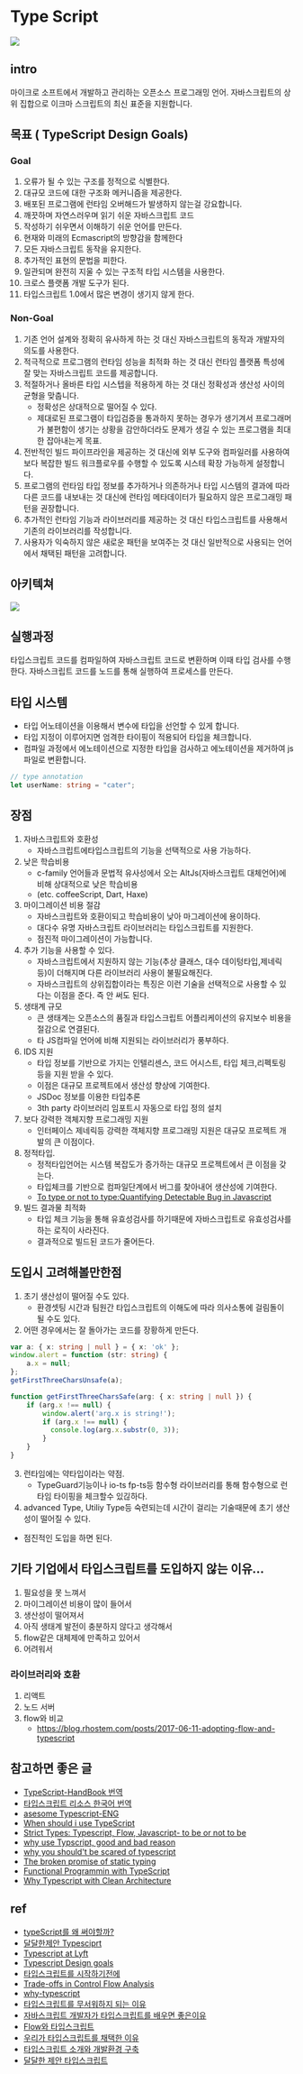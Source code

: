 # Type Script

![](../resource/img/typescript/typescript_.png)

## intro
마이크로 소프트에서 개발하고 관리하는 오픈소스 프로그래밍 언어.  자바스크립트의 상위 집합으로 이크마 스크립트의 최신 표준을 지원합니다.

## 목표 ( TypeScript Design Goals)

### Goal
1. 오류가 될 수 있는 구조를 정적으로 식별한다.
2. 대규모 코드에 대한 구조화 메커니즘을 제공한다.
3. 배포된 프로그램에 런타임 오버해드가 발생하지 않는걸 강요합니다.
4. 깨끗하며 자연스러우며 읽기 쉬운 자바스크립트 코드
5. 작성하기 쉬우면서 이해하기 쉬운 언어를 만든다.
6. 현재와 미래의 Ecmascript의 방향감을 함께한다
7. 모든 자바스크립트 동작을 유지한다.
8. 추가적인 표현의 문법을 피한다.
9. 일관되며 완전히 지울 수 있는 구조적 타입 시스템을 사용한다.
10. 크로스 플랫폼 개발 도구가 된다.
11. 타입스크립트 1.0에서 많은 변경이 생기지 않게 한다.

### Non-Goal
1. 기존 언어 설계와 정확히 유사하게 하는 것 대신 자바스크립트의 동작과 개발자의 의도를 사용한다.
2. 적극적으로 프로그램의 런타임 성능을 최적화 하는 것 대신 런타임 플랫폼 특성에 잘 맞는 자바스크립트 코드를 제공합니다.
3. 적절하거나 올바른 타입 시스텝을 적용하게 하는 것 대신 정확성과 생산성 사이의 균형을 맞춥니다.
    - 정확성은 상대적으로 떨어질 수 있다.
    - 제대로된 프로그램이 타입검증을 통과하지 못하는 경우가 생기겨서 프로그래머가 불편함이 생기는 상황을 감안하더라도 문제가 생길 수 있는 프로그램을 최대한 잡아내는게 목표.
4. 전반적인 빌드 파이프라인을 제공하는 것 대신에 외부 도구와 컴파일러를 사용하여 보다 복잡한 빌드 워크플로우를 수행할 수 있도록 시스테 확장 가능하게 설정합니다.
5. 프로그램의 런타임 타입 정보를 추가하거나 의존하거나 타입 시스템의 결과에 따라 다른 코드를 내보내는 것 대신에 런타임 메타데이터가 필요하지 않은 프로그래밍 패턴을 권장합니다.
6. 추가적인 런타임 기능과 라이브러리를 제공하는 것 대신 타입스크립트를 사용해서 기존의 라이브러리를 작성합니다.
7. 사용자가 익숙하지 않은 새로운 패턴을 보여주는 것 대신 일반적으로 사용되는 언어에서 채택된 패턴을 고려합니다.


## 아키텍쳐
![](../resource/img/typescript/typescriptArchitectectural.png)


## 실행과정
타입스크립트 코드를 컴파일하여 자바스크립트 코드로 변환하며 이때 타입 검사를 수행한다.
자바스크립트 코드를 노드를 통해 실행하여 프로세스를 만든다.

## 타입 시스템
- 타입 어노테이션을 이용해서 변수에 타입을 선언할 수 있게 합니다.
- 타입 지정이 이루어지면 엄격한 타이핑이 적용되어 타입을 체크합니다.
- 컴파일 과정에서 에노테이션으로 지정한 타입을 검사하고 에노테이션을 제거하여 js파일로 변환합니다.

```ts
// type annotation
let userName: string = "cater";
```


## 장점
1. 자바스크립트와 호환성
    - 자바스크립트에타입스크립트의 기능을 선택적으로 사용 가능하다.
2. 낮은 학습비용
    - c-family 언어들과 문법적 유사성에서 오는 AltJs(자바스크립트 대체언어)에 비해 상대적으로 낮은 학습비용 
    - (etc. coffeeScript, Dart, Haxe)
3. 마이그레이션 비용 절감
    - 자바스크립트와 호환이되고 학습비용이 낮아 마그레이션에 용이하다.
    - 대다수 유명 자바스크립트 라이브러리는 타입스크립트를 지원한다.
    - 점진적 마이그레이션이 가능합니다.
4. 추가 기능을 사용할 수 있다.
    - 자바스크립트에서 지원하지 않는 기능(추상 클래스, 대수 데이텅타입,제네릭 등)이 더해지며 다른 라이브러리 사용이 불필요해진다.
    - 자바스크립트의 상위집합이라는 특징은 이런 기술을 선택적으로 사용할 수 있다는 이점을 준다. 즉 안 써도 된다.
5. 생태계 규모
    - 큰 생태계는 오픈소스의 품질과 타입스크립트 어플리케이션의 유지보수 비용을 절감으로 연결된다.
    - 타 JS컴파일 언어에 비해 지원되는 라이브러리가 풍부하다.
6. IDS 지원
    - 타입 정보를 기반으로 가지는 인텔리센스, 코드 어시스트, 타입 체크,리펙토링 등을 지원 받을 수 있다.
    - 이점은 대규모 프로젝트에서 생산성 향상에 기여한다.
    - JSDoc 정보를 이용한 타입추론
    - 3th party 라이브러리 임포트시 자동으로 타입 정의 설치
7. 보다 강력한 객체지향 프로그래밍 지원
    - 인터페이스 제네릭등 강력한 객체지향 프로그래밍 지원은 대규모 프로젝트 개발의 큰 이점이다.
8. 정적타입.
    - 정적타입언어는 시스템 복잡도가 증가하는 대규모 프로젝트에서 큰 이점을 갖는다.
    - 타입체크를 기반으로 컴파일단계에서 버그를 찾아내어 생산성에 기여한다.
    - [To type or not to type:Quantifying Detectable Bug in Javascript](http://earlbarr.com/publications/typestudy.pdf)
9. 빌드 결과물 최적화
    - 타입 체크 기능을 통해 유효성검사를 하기때문에 자바스크립트로 유효성검사를 하는 로직이 사라진다.
    - 결과적으로 빌드된 코드가 줄어든다.

## 도입시 고려해볼만한점 

1. 초기 생산성이 떨어질 수도 있다.
    - 환경셋팅 시간과 팀원간 타입스크립트의 이해도에 따라 의사소통에 걸림돌이 될 수도 있다.
2. 어떤 경우에서는 잘 돌아가는 코드를 장황하게 만든다.

```ts
var a: { x: string | null } = { x: 'ok' };
window.alert = function (str: string) {
    a.x = null;
};
getFirstThreeCharsUnsafe(a);

function getFirstThreeCharsSafe(arg: { x: string | null }) {
    if (arg.x !== null) {
        window.alert('arg.x is string!');
        if (arg.x !== null) {
          console.log(arg.x.substr(0, 3));
        }
    }
}
```

3. 런타임에는 약타입이라는 약점.
    - TypeGuard기능이나 io-ts fp-ts등 함수형 라이브러리를 통해 함수형으로 런타임 타이핑을 체크할수 있긶하다.
4. advanced Type, Utiliy Type등 숙련되는데 시간이 걸리는 기술때문에 초기 생산성이 떨어질 수 있다.
- 점진적인 도입을 하면 된다.

## 기타 기업에서 타입스크립트를 도입하지 않는 이유...
1. 필요성을 못 느껴서
2. 마이그레이션 비용이 많이 들어서
3. 생산성이 떨어져서
4. 아직 생태계 발전이 충분하지 않다고 생각해서
5. flow같은 대체제에 만족하고 있어서
6. 어려워서


### 라이브러리와 호환
1. 리액트
2. 노드 서버
3. flow와 비교 
    - https://blog.rhostem.com/posts/2017-06-11-adopting-flow-and-typescript


## 참고하면 좋은 글
- [TypeScript-HandBook 번역](https://typescript-kr.github.io/) 
- [타입스크립트 리소스 한국어 번역](https://github.com/typescript-kr/awesome-typescript-korean)
- [asesome Typescript-ENG](https://github.com/dzharii/awesome-typescript)
- [When should i use TypeScript](https://www.freecodecamp.org/news/when-should-i-use-typescript-311cb5fe801b/)
- [Strict Types: Typescript, Flow, Javascript- to be or not to be](https://codeburst.io/strict-types-typescript-flow-javascript-to-be-or-not-to-be-959d2d20c007) 
- [why use Typscript, good and bad reason](https://itnext.io/why-use-typescript-good-and-bad-reasons-ccd807b292fb)
- [why you should't be scared of typescript](https://scotch.io/tutorials/why-you-shouldnt-be-scared-of-typescript)
- [The broken promise of static typing](https://labs.ig.com/static-typing-promise)
- [Functional Programmin with TypeScript](https://react-etc.net/entry/functional-programming-with-typescript)
- [Why Typescript with Clean Architecture](https://www.slideshare.net/ssuser44df45/why-typescript-with-clean-architecture-82371194)

## ref
- [typeScript를 왜 써야할까?](https://hyunseob.github.io/2018/08/12/do-you-need-to-use-ts/)
- [달달한제안 Typesciprt](https://jbee.io/typescript/you_might_need_typescript/)
- [Typescript at Lyft](https://eng.lyft.com/typescript-at-lyft-64f0702346ea)
- [Typescript Design goals](https://github.com/Microsoft/TypeScript/wiki/TypeScript-Design-Goals)
- [타입스크립트를 시작하기전에](https://velog.io/@dongwon2/TypeScript%EB%A5%BC-%EC%8B%9C%EC%9E%91%ED%95%98%EA%B8%B0-%EC%A0%84%EC%97%90-%EC%9D%B4%EC%A0%95%EB%8F%84%EB%8A%94-%ED%95%B4%EC%A4%98%EC%95%BC%EC%A7%80)
- [Trade-offs in Control Flow Analysis](https://github.com/Microsoft/TypeScript/issues/9998) 
- [why-typescript](https://ahnheejong.gitbook.io/ts-for-jsdev/01-introducing-typescript/why-typescript)
- [타입스크립트를 무서워하지 되는 이유](https://han41858.tistory.com/14)
- [자바스크립트 개발자가 타입스크립트를 배우면 좋은이유](https://blog.eunsatio.io/develop/Javascript-%EA%B0%9C%EB%B0%9C%EC%9E%90%EA%B0%80-TypeScript%EB%A5%BC-%EB%B0%B0%EC%9A%B0%EB%A9%B4-%EC%A2%8B%EC%9D%80-%EC%9D%B4%EC%9C%A0)
- [Flow와 타입스크립트](https://blog.rhostem.com/posts/2017-06-11-adopting-flow-and-typescript)
- [우리가 타입스크립트를 채택한 이유](https://medium.com/@constell99/%EC%9A%B0%EB%A6%AC%EA%B0%80-typescript%EB%A5%BC-%EC%84%A0%ED%83%9D%ED%95%9C-%EC%9D%B4%EC%9C%A0-b0a423654f1e)
- [타입스크립트 소개와 개발환경 구축](https://poiemaweb.com/typescript-introduction)
- [달달한 제안 타입스크립트](https://jbee.io/typescript/you_might_need_typescript/) 
